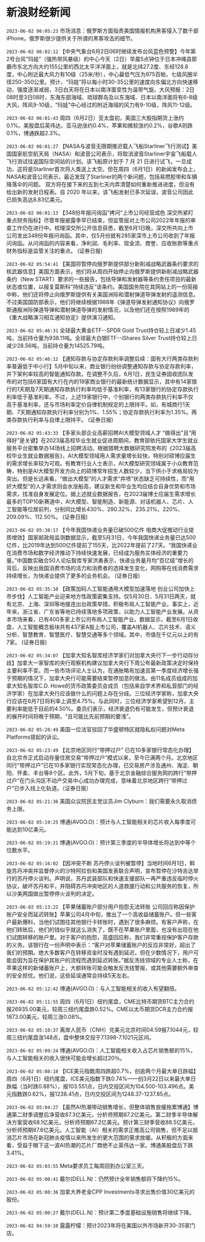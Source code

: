 # 新浪财经新闻
`2023-06-02 06:05:23` 市场消息：俄罗斯方面指责美国情报机构黑客侵入了数千部iPhone。俄罗斯很少提供关于所谓的黑客攻击的细节。

`2023-06-02 06:02:12` 【中央气象台6月2日06时继续发布台风蓝色预警】今年第2号台风“玛娃”（强热带风暴级）的中心今天（2日）早晨5点钟位于日本冲绳县那霸市东北方向大约155公里的西北太平洋洋面上，就是北纬27.2度、东经128.8度，中心附近最大风力有10级（25米/秒），中心最低气压为975百帕，七级风圈半径250-350公里。预计，“玛娃”将以每小时30-35公里的速度向东偏北方向快速移动，强度逐渐减弱，3日白天将在日本以南洋面变性为温带气旋。大风预报：2日08时至3日08时，东海东部海域、琉球群岛及以东海域、日本以南洋面将有6-8级大风，阵风9-10级，“玛娃”中心经过的附近海域的风力有9-10级，阵风11-12级。

`2023-06-02 06:01:43` 周四（6月2日）亚太盘初，美国三大股指期货上涨约0.1%。美股盘后英伟达、亚马逊涨约0.4%，苹果和微软涨约0.2%，谷歌A则跌0.1%，博通跌超2.3%。

`2023-06-02 06:01:27` 【NASA与波音无限期推迟载人飞船Starliner飞行测试】美国国家航空航天局（NASA）和波音公司表示，将取消波音Starliner宇宙飞船载人飞行测试往返国际空间站的计划。该飞船原计划于 7 月 21 日进行试飞，一旦成功，这将是Starliner首次将人类送上太空。但在周四（6月1日）的新闻发布会上，NASA和波音公司表示，最近发现了Starliner的两个新问题，包括易燃胶带和车辆降落伞的问题。 双方将在接下来的五到七天内弄清楚如何重新推进进度，但没有给出新的发射日程表。自 2020 年以来，该飞船发射已多次延误，波音公司因此已损失高达8.83亿美元。

`2023-06-02 06:01:13` 【348份年报问询函“拷问”上市公司经营成色 深交所紧盯重点财务指标】尽管年报披露季早已结束，但监管层对上市公司2022年年报的审查工作仍在进行中。梳理深交所公开信息获悉，截至6月1日晚，深交所共向上市公司发出348份年报问询函。其中，仅5月份就有285家深市上市公司收到了年报问询函。从问询函的内容来看，净利润、毛利率、现金流、商誉、应收账款等重点财务指标是监管关注的重点。 (证券日报)

`2023-06-02 05:54:41` 【美国将暂停向俄罗斯提供部分新削减战略武器条约要求的核武器信息】美国方面表示，他们将从周四开始停止向俄罗斯提供新削减战略武器条约（New START）要求的一些报告，包括导弹和发射器等条约责任项目的最新状态或位置，以报复莫斯科“持续违反”该条约。美国国务院在其网站上的一份简报中称，他们还将停止向俄罗斯提供有关美国洲际和潜射弹道导弹发射的遥测信息。不过美国国防部表示，他们将继续根据1988年《弹道导弹发射通知协议》向俄罗斯通报洲际弹道导弹和潜射弹道导弹的发射情况，以及他们还在按照1989年的《重大战略演习相互通知协定》提供演习通知。

`2023-06-02 05:46:31` 全球最大黄金ETF--SPDR Gold Trust持仓较上日减少1.45吨，当前持仓量为938.11吨。全球最大白银ETF--iShares Silver Trust持仓较上日减少28.56吨，当前持仓量为14525.79吨。

`2023-06-02 05:46:12` 【通知存款与协定存款利率调整后续：国有大行两类存款利率普遍低于中小行】5月中旬以来，商业银行纷纷调整通知存款与协定存款利率，并下架利率较高的智能通知存款。在调整不久后，6月1日，民生证券固收团队发布的对包括6家国有大行在内的19家商业银行的最新统计数据显示，其中有14家银行的1天期及7天期通知存款执行利率均低于基准利率，有13家银行的协定存款执行利率低于基准利率。不过，上述19家银行中，个别银行的两类存款执行利率不仅高于基准利率，还与市场利率定价自律机制规定的上限持平。如，有城商行1天期、7天期通知存款执行利率分别为1%、1.55%；协定存款执行利率为1.35%。两类存款执行利率与自律上限持平。 (证券日报)

`2023-06-02 05:43:33` 【多家头部企业高薪招聘AI大模型领域人才 “做得出”且“用得好”是关键】在2023届高校毕业生就业促进周期间，教育部依托国家大学生就业服务平台密集举办14场线上招聘活动。根据猎聘大数据研究院发布的《2023届高校毕业生就业数据报告》，AI大模型领域用人需求量增长较快，特别对硕博应届生的需求增长率较为可观。有教育行业人士表示，AI大模型研究领域属于小众教育范畴，特别是AI大模型开发方向上的硕博常年招生人数较少，当下供小于求格局较为突出。但是长远来看，“做出大模型”的人才需求“井喷”状态缺乏可持续性，而“用好大模型”的人才需求则会水涨船高，建议新生和毕业生均应结合自身优势和市场需求，找准自身发展定位。据上述就业数据报告，在2023届博士应届生需求增长最多的TOP10新赛道中，AI大模型、智能制造、新能源、对话机器人、芯片、人工智能等位居前列，分别同比增长430%、290.32%、235.21%、220%、209.09%、112.50%。 (证券日报)

`2023-06-02 05:38:17` 【今年我国快递业务量已破500亿件 电商大促推动行业提质增效】国家邮政局监测数据显示，截至5月31日，今年我国快递业务量已达500亿件，比2019年达到500亿件提前了155天，比2022年提前了27天。“我国快递业在消费市场和数字经济推动下持续快速发展，已经成为服务实体经济的重要力量。”中国数实融合50人论坛智库专家洪勇表示，快递业务量月均“百亿级”增长的背后，反映出我国消费市场的活力和消费者的选择发生变化，网购等在线消费需求持续增长，为快递业提供了更多的业务机会。 (证券日报)

`2023-06-02 05:35:10` 【政策加码人工智能通用大模型加速落地 创业公司加快上市步伐】人工智能产业迎来地方性政策密集支持。仅5月30日、5月31日两天，就有北京、上海、深圳等地接连出台政策举措，积极布局人工智能产业。事实上，近年来，浙江省、广东省等地已持续落地多项政策，以助力人工智能产业发展。从资本市场来看，已有400多家上市公司布局人工智能产业。数据显示，截至6月1日收盘，人工智能概念板块共有437家A股上市公司，覆盖AI机器人、芯片技术、语义分析、智慧教育、智慧医疗、智慧交通等多个领域。其中，市值在千亿元以上的有7家。 (证券日报)

`2023-06-02 05:34:07` 【加拿大知名智库经济学家们对加拿大央行下一步行动存分歧】加拿大一家智库的央行观察机构建议加拿大央行下周公布最新政策决定时保持主要利率不变。而一些市场评论人士认为，在通胀略有加速且第一季度经济增长强于预期的情况下，加拿大央行可能需要结束暂停加息的做法。由11名成员组成的加拿大知名智库C.D. Howe的货币政策委员会成员（包括来自学术界和私营部门的经济学家）在加拿大央行应该做什么的问题上存在分歧。三位经济学家称，加拿大央行应该在6月7日将利率上调至4.75%。与此同时，三位经济学家希望到12月，主要利率能低于目前的4.50%。委员们表示，经济衰退仍有可能发生，但预计衰退的展开时间将晚于预期，“且可能比先前预期的要浅”。

`2023-06-02 05:28:49` 美国一位法官驳回了华盛顿特区就隐私权问题对Meta Platforms提起的诉讼。

`2023-06-02 05:23:49` 【北京地区同行“带押过户” 已在10多家银行常态化办理】自北京市正式启动存量住房交易“带押过户”模式以来，至今已满两个月。北京地区同行“带押过户”已在10多家银行实现常态化办理，已交易房产涉及通州、海淀、朝阳、怀柔、丰台等8个区。此外，5月下旬，基于北京金融综合服务网的跨行“带押过户”在门头沟区不动产交易中心成功办理完成，意味着北京地区跨行“带押过户”已步入线上化轨道。（证券日报）

`2023-06-02 05:21:36` 美国众议院民主党议员Jim Clyburn：我们需要永久取消债务上限。

`2023-06-02 05:19:25` 博通(AVGO.O)：预计与人工智能相关的芯片收入每季度可能达到10亿美元。

`2023-06-02 05:19:21` 博通(AVGO.O)：预计第三季度的半导体增长将达到中等个位数水平。

`2023-06-02 05:16:02` 【因冲突不断 苏丹停火谈判被暂停】当地时间6月1日，斡旋苏丹冲突并监督停火的沙特阿拉伯和美国发表联合声明，宣布暂停在沙特吉达举行的苏丹停火谈判。声明说，苏丹武装部队和快速支援部队一再严重违反临时停火协议，破坏苏丹和平，并阻碍苏丹冲突地区的人道救援行动和公共服务的恢复，所以沙美两国做出暂停停火谈判的决定。

`2023-06-02 05:13:22` 【苹果储蓄账户部分用户抱怨无法转账 公司回应称因保护账户安全而延迟转账】苹果公司4月中旬，推出了一个高收益储蓄账户。但一些客户最新爆料，当他们试图往其他银行卡转账时，遇到了很多麻烦。有客户声称，在他们转账后，他们的钱似乎就这么消失了，既不在苹果账户里面，也没有出现在他们试图转移的账户里。对于客户的抱怨，高盛回应称，我们非常重视保护客户存款的义务。该银行在一份声明中表示：“客户对苹果储蓄账户的反应非常好，超出了我们的预期。绝大多数客户在转移资金时没有遇到延迟，但在少数情况下，用户可能会因为旨在保护其账户的流程而遇到延迟转账。”据反洗钱领域的专业人士称，在苹果这样的新储蓄账户上，大额转账可能会触发反洗钱警报，或其他需要额外审查的安全担忧。他们说，这些延误通常会持续5天左右。

`2023-06-02 05:12:42` 博通(AVGO.O)：与人工智能相关的收入有望翻倍。

`2023-06-02 05:11:55` 周四（6月1日）纽约尾盘，CME比特币期货BTC主力合约报26935.00美元，较周三纽约尾盘跌0.52%。CME以太币期货DCR主力合约报1873.00美元，较周三涨0.08%。

`2023-06-02 05:10:37` 离岸人民币（CNH）兑美元北京时间04:59报7.1044元，较周三纽约尾盘涨148点，盘中整体交投于7.1398-7.1021元区间。

`2023-06-02 05:09:24` 博通(AVGO.O)：人工智能相关收入占芯片销售额的15%，与人工智能相关的收入很快可能会增长超过20％。

`2023-06-02 05:08:18` 【ICE美元指数周四跌超0.7%，创逾两个月最大单日跌幅】周四（6月1日）纽约尾盘，ICE美元指数下跌0.74%——创3月22日以来最大单日跌幅（当时跌0.88%），报103.551点，日内交投区间为104.500-103.496点。美元指数跌0.62%，报1238.41点，日内交投区间为1248.37-1237.85点。

`2023-06-02 05:04:27` 【虽然AI热潮带动销售增长，但整体销售放缓拖累博通】博通第二财季调整后净营收87.3亿美元，分析师预期87.2亿美元。第二财季半导体解决方案营收68.1亿美元，分析师预期67.2亿美元。预计第三财季营收88.5亿美元，分析师预期87.6亿美元。人工智能（AI）相关的需求正推高公司销售，但不足以抵消芯片市场在新冠肺炎疫情以来所发生的更大范围的需求放缓。从积极的方面来看，受益于眼下这一波AI热潮的芯片厂商绝不止英伟达一家。博通美股盘后下跌3.41%。

`2023-06-02 05:03:55` Meta要求员工每周回到办公室三天。

`2023-06-02 05:00:41` 戴尔(DELL.N)：仍然预计全年销售额将下降约15%。

`2023-06-02 05:00:36` 加拿大养老金CPP Investments寻求出售价值30亿美元的股份。

`2023-06-02 05:00:27` 戴尔(DELL.N)：预计第二季度基础设施销售将继续下降。

`2023-06-02 04:59:10` 露露柠檬：预计2023年将在美国以外市场新开30-35家门店。

